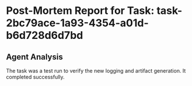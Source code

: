 # Post-Mortem Report for Task: task-2bc79ace-1a93-4354-a01d-b6d728d6d7bd

## Agent Analysis

The task was a test run to verify the new logging and artifact generation. It completed successfully.
